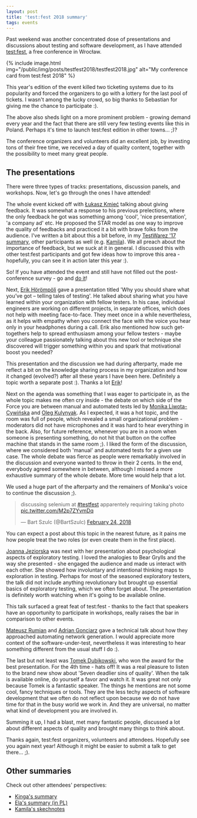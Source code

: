 ```yaml
---
layout: post
title: 'test:fest 2018 summary'
tags: events
---
```


Past weekend was another concentrated dose of presentations and discussions about testing and software development, as I have attended [test:fest](http://testfest.pl/), a free conference in Wrocław.

{% include image.html img="/public/img/posts/testfest2018/testfest2018.jpg" alt="My conference card from test:fest 2018" %}

<!--more-->
This year's edition of the event killed two ticketing systems due to its popularity and forced the organizers to go with a lottery for the last pool of tickets. I wasn't among the lucky crowd, so big thanks to Sebastian for giving me the chance to participate :).

The above also sheds light on a more prominent problem - growing demand every year and the fact that there are still very few testing events like this in Poland. Perhaps it's time to launch test:fest edition in other towns... ;)?

The conference organizers and volunteers did an excellent job, by investing tons of their free time, we received a day of quality content, together with the possibility to meet many great people.

## The presentations

There were three types of tracks: presentations, discussion panels, and workshops.
Now, let's go through the ones I have attended!

The whole event kicked off with [Łukasz Kmieć](http://testfest.pl/en/speaker/lukasz-kmiec/) talking about giving feedback. It was somewhat a response to his previous prelections, where the only feedback he got was something among 'cool', 'nice presentation', 'a company ad' etc. He proposed the STAR model as one way to improve the quality of feedbacks and practiced it a bit with brave folks from the audience.
I've written a bit about this a bit before, in my [TestWarez '17 summary](https://automatingguy.com/2017/11/22/testwarez-2017-summary/), other participants as well (e.g. [Kamila]( https://twitter.com/MrozekKamila/status/932274415143915521)). We all preach about the importance of feedback, but we suck at it in general. I discussed this with other test:fest participants and got few ideas how to improve this area - hopefully, you can see it in action later this year :).

So! If you have attended the event and still have not filled out the post-conference survey - go and [do it](https://goo.gl/forms/fbX2OPVqEJaB6sph1)!

Next, [Erik Hörömpöli](http://testfest.pl/en/speaker/erik-horompoli/) gave a presentation titled 'Why you should share what you’ve got – telling tales of testing'. He talked about sharing what you have learned within your organization with fellow testers. In his case, individual engineers are working on different projects, in separate offices, which does not help with meeting face-to-face. They meet once in a while nevertheless, as it helps with empathy when you connect the face with the voice you hear only in your headphones during a call. Erik also mentioned how such get-togethers help to spread enthusiasm among your fellow testers - maybe your colleague passionately talking about this new tool or technique she discovered will trigger something within you and spark that motivational boost you needed?

This presentation and the discussion we had during afterparty, made me reflect a bit on the knowledge sharing process in my organization and how it changed (evolved?) after all these years I have been here. Definitely a topic worth a separate post :). Thanks a lot [Erik](https://twitter.com/erikhun)!

Next on the agenda was something that I was eager to participate in, as the whole topic makes me often cry inside - the debate on which side of the Force you are between manual and automated tests led by [Monika Liwota-Cywińska](http://testfest.pl/en/speaker/monika-lichota-cywinska/) and [Oleg Kulynyak](http://testfest.pl/en/speaker/oleg-kulynyak/). As I expected, it was a hot topic, and the room was full of people, which revealed a small organizational problem - moderators did not have microphones and it was hard to hear everything in the back. Also, for future reference, whenever you are in a room when someone is presenting something, do not hit that button on the coffee machine that stands in the same room ;).
I liked the form of the discussion, where we considered both 'manual' and automated tests for a given use case. The whole debate was fierce as people were remarkably involved in the discussion and everyone wanted to throw in their 2 cents. In the end, everybody agreed somewhere in between, although I missed a more exhaustive summary of the whole debate. More time would help that a lot.

We used a huge part of the afterparty and the remainers of Monika's voice to continue the discussion ;).

<blockquote class="twitter-tweet" data-lang="en"><p lang="en" dir="ltr">discussing selenium at <a href="https://twitter.com/hashtag/testfest?src=hash&amp;ref_src=twsrc%5Etfw">#testfest</a> apparentely requiring taking photo <a href="https://t.co/M2p7ZYvmDq">pic.twitter.com/M2p7ZYvmDq</a></p>&mdash; Bart Szulc (@BartSzulc) <a href="https://twitter.com/BartSzulc/status/967527267667726339?ref_src=twsrc%5Etfw">February 24, 2018</a></blockquote>
<script async src="https://platform.twitter.com/widgets.js" charset="utf-8"></script>

You can expect a post about this topic in the nearest future, as it pains me how people treat the two roles (or even create them in the first place).

[Joanna Jeziorska](http://testfest.pl/en/speaker/joanna-jeziorska/) was next with her presentation about psychological aspects of exploratory testing. I loved the analogies to Bear Grylls and the way she presented - she engaged the audience and made us interact with each other. She showed how involuntary and intentional thinking maps to exploration in testing. Perhaps for most of the seasoned exploratory testers, the talk did not include anything revolutionary but brought up essential basics of exploratory testing, which we often forget about. The presentation is definitely worth watching when it's going to be available online.

This talk surfaced a great feat of test:fest - thanks to the fact that speakers have an opportunity to participate in workshops, really raises the bar in comparison to other events.

[Mateusz Rumian](http://testfest.pl/en/speaker/mateusz-rumian/) and [Adrian Gonciarz](http://testfest.pl/en/speaker/adrian-gonciarz/) gave a technical talk about how they approached automating network generation. I would appreciate more context of the software-under-test, nevertheless it was interesting to hear something different from the usual stuff I do :).

The last but not least was [Tomek Dubikowski](http://testfest.pl/en/speaker/tomasz-dubikowski/), who won the award for the best presentation. For the 4th time - hats off! It was a real pleasure to listen to the brand new show about 'Seven deadlier sins of quality'. When the talk is available online, do yourself a favor and watch it. It was great not only because Tomek is a fantastic speaker. The things he mentions are not some cool, fancy techniques or tools. They are the less techy aspects of software development that we often do not reflect upon because we do not have time for that in the busy world we work in. And they are universal, no matter what kind of development you are involved in.

Summing it up, I had a blast, met many fantastic people, discussed a lot about different aspects of quality and brought many things to think about.

Thanks again, test:fest organizers, volunteers and attendees. Hopefully see you again next year! Although it might be easier to submit a talk to get there... ;).

## Other summaries

Check out other attendees' perspectives:
- [Kinga's summary](https://kingatest.wordpress.com/2018/02/24/testfest-2018-the-real-pearl-among-pl-testing-conferences/)
- [Ela's summary (in PL)](https://blog.speednet.pl/testfest-wroclaw/)
- [Kamila's skechnotes](https://twitter.com/search?q=%23testfest%20%23sketchnote&src=typd)